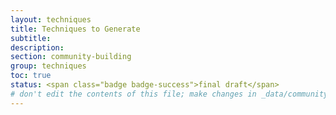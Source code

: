 ```yaml
---
layout: techniques
title: Techniques to Generate
subtitle:
description:
section: community-building
group: techniques
toc: true
status: <span class="badge badge-success">final draft</span>
# don't edit the contents of this file; make changes in _data/community-building-techniques.yml
---
```

